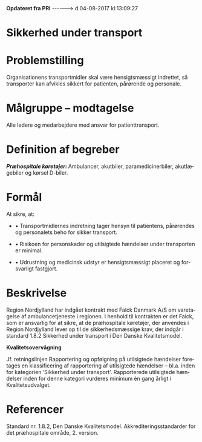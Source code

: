 <!--
.. title: sikkerhed-under-transport
.. slug: sikkerhed-under-transport
.. date: 2017-08-04 13:09:28 UTC+02:00
.. tags: 
.. category: 
.. link: 
.. description: 
.. type: text
.. hidetitle: True
-->

<div class="alert alert-success" role="alert"><b>Opdateret fra PRI</b>  ------>  d.04-08-2017  kl:13:09:27</div>

<div class="document" id="U7322c8d7fd274b20a14342752bf3e967" lang="da-DK" xml:lang="da-DK" xmlns="http://www.w3.org/1999/xhtml">
 <h1 class="~clause~ Titeloverskrift">
  <span>
   Sikkerhed under transport
  </span>
 </h1>
 <p class="~clause~ Brdtekst">
 </p>
 <h1 class="~clause~ Overskrift1" id="a_f0b413047a6347e9a59dc2625d9f1364">
  <span>
   Problemstilling
  </span>
 </h1>
 <p class="~clause~ Brdtekst">
  <span>
   Organisationens transportmidler skal være hensigtsmæssigt indrettet, så transporter kan afvikles sikkert for patienten, pårørende og personale.
  </span>
 </p>
 <p class="~clause~ Brdtekst">
 </p>
 <h1 class="~clause~ Overskrift1" id="a_894afc2465914e04811f501a834efeef">
  <span>
   Målgruppe – modtagelse
  </span>
 </h1>
 <p class="~clause~ Brdtekst">
  <span>
   Alle ledere og medarbejdere med ansvar for patienttransport.
  </span>
 </p>
 <p class="~clause~ Brdtekst">
 </p>
 <h1 class="~clause~ Overskrift1" id="a_77d30959345b44b0a49cbfe4d6513314">
  <span>
   Definition af begreber
  </span>
 </h1>
 <p class="~clause~ Brdtekst">
  <span style="font-weight: bold; font-style: italic;">
   Præhospitale køretøjer:
  </span>
  <span>
   Ambulancer, akutbiler, paramedicinerbiler, akutlægebiler og kørsel D-biler.
  </span>
 </p>
 <p class="~clause~ Brdtekst">
 </p>
 <h1 class="~clause~ Overskrift1" id="a_201f7d2388c849988711cfe3e9fdbe72">
  <span>
   Formål
  </span>
 </h1>
 <p class="~clause~ Brdtekst">
  <span>
   At sikre, at:
  </span>
 </p>
 <ul class="list46">
  <li>
   <p class="~clause~ Opstilling-punkttegn level0">
    <span class="item">
     •
    </span>
    <span>
     Transportmidlernes indretning tager hensyn til patientens, pårørendes og personalets beho for sikker transport.
    </span>
   </p>
  </li>
  <li>
   <p class="~clause~ Opstilling-punkttegn level0">
    <span class="item">
     •
    </span>
    <span>
     Risikoen for personskader og utilsigtede hændelser under transporten er minimal.
    </span>
   </p>
  </li>
  <li>
   <p class="~clause~ Opstilling-punkttegn level0">
    <span class="item">
     •
    </span>
    <span>
     Udrustning og medicinsk udstyr er hensigtsmæssigt placeret og forsvarligt fastgjort.
    </span>
   </p>
  </li>
 </ul>
 <p class="~clause~ Brdtekst">
 </p>
 <h1 class="~clause~ Overskrift1" id="a_39c29117f602406c84e29af737cfda81">
  <span>
   Beskrivelse
  </span>
 </h1>
 <p class="~clause~ Brdtekst">
  <span>
   Region Nordjylland har indgået kontrakt med Falck Danmark A/S om varetagelse af ambulancetjeneste i regionen. I henhold til kontrakten er det Falck, som er ansvarlig for at sikre, at de præhospitale køretøjer, der anvendes i Region Nordjylland lever op til de sikkerhedsmæssige krav, der indgår i standard 1.8.2 Sikkerhed under transport i Den Danske Kvalitetsmodel.
  </span>
 </p>
 <p class="~clause~ Brdtekst">
 </p>
 <p class="~clause~ Brdtekst">
  <span style="font-weight: bold;">
   Kvalitetsovervågning
  </span>
 </p>
 <p class="~clause~ Brdtekst">
  <span>
   Jf. retningslinjen Rapportering og opfølgning på utilsigtede hændelser foretages en klassificering af rapportering af utilsigtede hændelser – bl.a. inden for kategorien ’Sikkerhed under transport’. Rapporterede utilsigtede hændelser inden for denne kategori vurderes minimum én gang årligt i Kvalitetsudvalget.
  </span>
 </p>
 <p class="~clause~ Brdtekst">
  <span>
  </span>
 </p>
 <h1 class="~clause~ Overskrift1" id="a_cb830214a0324f6fa1fec59a2068427e">
  <span>
   Referencer
  </span>
 </h1>
 <p class="~clause~ Brdtekst">
  <span>
   Standard nr. 1.8.2, Den Danske Kvalitetsmodel. Akkrediteringsstandarder for det præhospitale område, 2. version.
  </span>
 </p>
 <p class="~clause~ Brdtekst">
 </p>
 <p class="~clause~ Brdtekst">
 </p>
 <p class="~clause~ Normal">
 </p>
</div>
